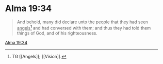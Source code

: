 # Alma 19:34

> And behold, many did declare unto the people that they had seen <u>angels</u>[^a] and had conversed with them; and thus they had told them things of God, and of his righteousness.

[Alma 19:34](https://www.churchofjesuschrist.org/study/scriptures/bofm/alma/19?lang=eng&id=p34#p34)


[^a]: TG [[Angels]]; [[Vision]].
